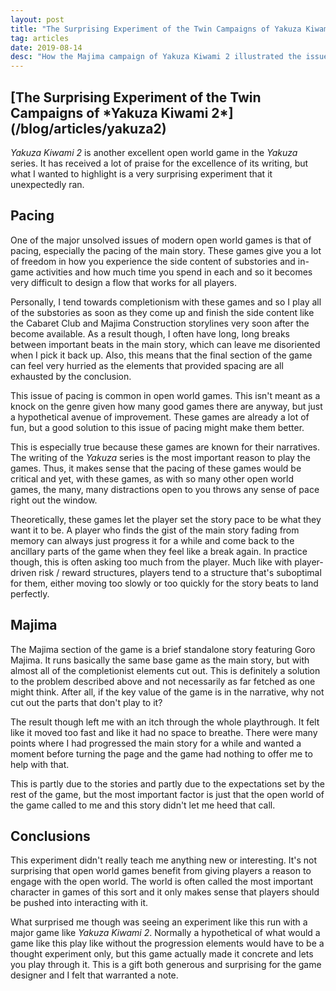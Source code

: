 ```yaml
---
layout: post
title: "The Surprising Experiment of the Twin Campaigns of Yakuza Kiwami 2"
tag: articles
date: 2019-08-14
desc: "How the Majima campaign of Yakuza Kiwami 2 illustrated the issue of pacing in open world games."
---
```

<h2>[The Surprising Experiment of the Twin Campaigns of *Yakuza Kiwami 2*](/blog/articles/yakuza2)</h2>

*Yakuza Kiwami 2* is another excellent open world game in the *Yakuza* series. It has received a lot of praise for the excellence of its writing, but what I wanted to highlight is a very surprising experiment that it unexpectedly ran.

## Pacing

One of the major unsolved issues of modern open world games is that of pacing, especially the pacing of the main story. These games give you a lot of freedom in how you experience the side content of substories and in-game activities and how much time you spend in each and so it becomes very difficult to design a flow that works for all players.


Personally, I tend towards completionism with these games and so I play all of the substories as soon as they come up and finish the side content like the Cabaret Club and Majima Construction storylines very soon after the become available. As a result though, I often have long, long breaks between important beats in the main story, which can leave me disoriented when I pick it back up. Also, this means that the final section of the game can feel very hurried as the elements that provided spacing are all exhausted by the conclusion.


This issue of pacing is common in open world games. This isn't meant as a knock on the genre given how many good games there are anyway, but just a hypothetical avenue of improvement. These games are already a lot of fun, but a good solution to this issue of pacing might make them better.


This is especially true because these games are known for their narratives. The writing of the *Yakuza* series is the most important reason to play the games. Thus, it makes sense that the pacing of these games would be critical and yet, with these games, as with so many other open world games, the many, many distractions open to you throws any sense of pace right out the window.


Theoretically, these games let the player set the story pace to be what they want it to be. A player who finds the gist of the main story fading from memory can always just progress it for a while and come back to the ancillary parts of the game when they feel like a break again. In practice though, this is often asking too much from the player. Much like with player-driven risk / reward structures, players tend to a structure that's suboptimal for them, either moving too slowly or too quickly for the story beats to land perfectly.

## Majima

The Majima section of the game is a brief standalone story featuring Goro Majima. It runs basically the same base game as the main story, but with almost all of the completionist elements cut out. This is definitely a solution to the problem described above and not necessarily as far fetched as one might think. After all, if the key value of the game is in the narrative, why not cut out the parts that don't play to it?


The result though left me with an itch through the whole playthrough. It felt like it moved too fast and like it had no space to breathe. There were many points where I had progressed the main story for a while and wanted a moment before turning the page and the game had nothing to offer me to help with that.


This is partly due to the stories and partly due to the expectations set by the rest of the game, but the most important factor is just that the open world of the game called to me and this story didn't let me heed that call.

## Conclusions

This experiment didn't really teach me anything new or interesting. It's not surprising that open world games benefit from giving players a reason to engage with the open world. The world is often called the most important character in games of this sort and it only makes sense that players should be pushed into interacting with it.


What surprised me though was seeing an experiment like this run with a major game like *Yakuza Kiwami 2*. Normally a hypothetical of what would a game like this play like without the progression elements would have to be a thought experiment only, but this game actually made it concrete and lets you play through it. This is a gift both generous and surprising for the game designer and I felt that warranted a note.

